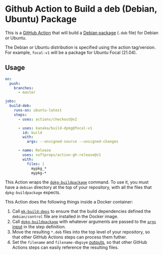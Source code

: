 # Github Action to Build a deb (Debian, Ubuntu) Package

This is a [GitHub Action](https://github.com/features/actions) that will
build a [Debian package](https://en.wikipedia.org/wiki/Deb_%28file_format%29)
(`.deb` file) for Debian or Ubuntu.

The Debian or Ubuntu distribution is specified using the action
tag/version. For example, `focal-v1` will be a package for Ubuntu
Focal (21.04).

## Usage

```yaml
on:
  push:
    branches:
      - master

jobs:
  build-deb:
    runs-on: ubuntu-latest
    steps:
      - uses: actions/checkout@v2

      - uses: kanaka/build-dpkg@focal-v1
        id: build
        with:
          args: --unsigned-source --unsigned-changes

      - name: Release
        uses: softprops/action-gh-release@v1
        with:
          files: |
            mypkg_*
            mypkg-*

```

This Action wraps the [`dpkg-buildpackage`](https://manpages.debian.org/buster/dpkg-dev/dpkg-buildpackage.1.en.html)
command. To use it, you must have a `debian` directory at the top of
your repository, with all the files that `dpkg-buildpackage` expects.

This Action does the following things inside a Docker container:

1. Call [`mk-build-deps`](http://manpages.ubuntu.com/manpages/buster/man1/mk-build-deps.1.html)
   to ensure that the build dependencies defined the `debian/control` file
   are installed in the Docker image.
2. Call [`dpkg-buildpackage`](https://manpages.debian.org/buster/dpkg-dev/dpkg-buildpackage.1.en.html)
   with whatever arguments are passed to the
   [`args` input](https://help.github.com/en/actions/reference/workflow-syntax-for-github-actions#jobsjob_idstepswithargs) in the step definition.
3. Move the resulting `*.deb` files into the top level of your repository,
   so that other GitHub Actions steps can process them futher.
4. Set the `filename` and `filename-dbgsym`
   [outputs](https://help.github.com/en/actions/reference/workflow-syntax-for-github-actions#jobsjobs_idoutputs),
   so that other GitHub Actions steps can easily reference
   the resulting files.

